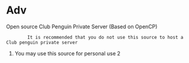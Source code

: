 Adv
===

Open source Club Penguin Private Server (Based on OpenCP)

 
            It is recommended that you do not use this source to host a Club penguin private server

1) You may use this source for personal use
2
